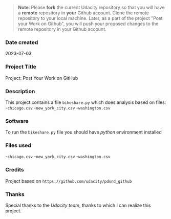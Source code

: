 >**Note**: Please **fork** the current Udacity repository so that you will have a **remote** repository in **your** Github account. Clone the remote repository to your local machine. Later, as a part of the project "Post your Work on Github", you will push your proposed changes to the remote repository in your Github account.

### Date created
2023-07-03

### Project Title
Project: Post Your Work on GitHub

### Description
This project contains a file `bikeshare.py` which does analysis based on files:
-`chicago.csv`
-`new_york_city.csv`
-`washington.csv`

### Software
To run the `bikeshare.py` file you should have *python* environment installed

### Files used
-`chicago.csv`
-`new_york_city.csv`
-`washington.csv`

### Credits
Project based on `https://github.com/udacity/pdsnd_github`

### Thanks
Special thanks to the *Udacity team*, thanks to which I can realize this project.

